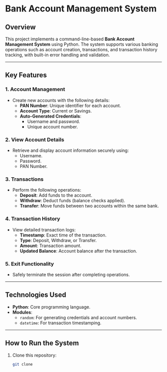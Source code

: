 # **Bank Account Management System**

## **Overview**  
This project implements a command-line-based **Bank Account Management System** using Python. The system supports various banking operations such as account creation, transactions, and transaction history tracking, with built-in error handling and validation.

---

## **Key Features**  

### **1. Account Management**  
- Create new accounts with the following details:  
  - **PAN Number**: Unique identifier for each account.  
  - **Account Type**: Current or Savings.  
  - **Auto-Generated Credentials**:  
    - Username and password.  
    - Unique account number.  

### **2. View Account Details**  
- Retrieve and display account information securely using:  
  - Username.  
  - Password.  
  - PAN Number.  

### **3. Transactions**  
- Perform the following operations:  
  - **Deposit**: Add funds to the account.  
  - **Withdraw**: Deduct funds (balance checks applied).  
  - **Transfer**: Move funds between two accounts within the same bank.  

### **4. Transaction History**  
- View detailed transaction logs:  
  - **Timestamp**: Exact time of the transaction.  
  - **Type**: Deposit, Withdraw, or Transfer.  
  - **Amount**: Transaction amount.  
  - **Updated Balance**: Account balance after the transaction.  

### **5. Exit Functionality**  
- Safely terminate the session after completing operations.

---

## **Technologies Used**  
- **Python**: Core programming language.  
- **Modules**:  
  - `random`: For generating credentials and account numbers.  
  - `datetime`: For transaction timestamping.

---

## **How to Run the System**  
1. Clone this repository:  
   ```bash
   git clone 
